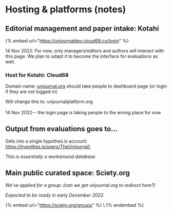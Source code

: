 # Hosting & platforms (notes)

## Editorial management and paper intake: Kotahi

{% embed url="https://unjournaldev.cloud68.co/login" %}

14 Nov 2022: For now, only managers/editors and authors will interact with this page. We plan to adapt it to become the interface for evaluations as well.&#x20;

### Host for Kotahi: Cloud68

Domain name: [unjournal.org](https://unjournal.org) should take people to dashboard page (or login if they are not logged in)&#x20;

Will change this to: unjournalplatform.org\
\
14 Nov 2022-- the login page is taking people to the wrong place for now



## Output from evaluations goes to...&#x20;

&#x20;Gets into a single hypothes.is account: [https://hypothes.is/users/TheUnjournal\
](https://hypothes.is/users/TheUnjournal)

_This is essentially a workaround database_



## Main public curated space: Sciety.org

_We've applied for a group: (can we get unjournal.org to redirect here?)_

_Expected to be ready in early December 2022._

{% embed url="https://sciety.org/groups" %}
\\
{% endembed %}

